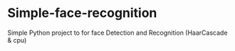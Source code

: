 # Simple-face-recognition
Simple Python project to for face Detection and Recognition (HaarCascade &amp; cpu)
